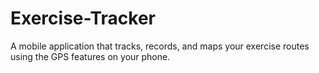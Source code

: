 Exercise-Tracker
================

A mobile application that tracks, records, and maps your exercise routes using the GPS features on your phone.
